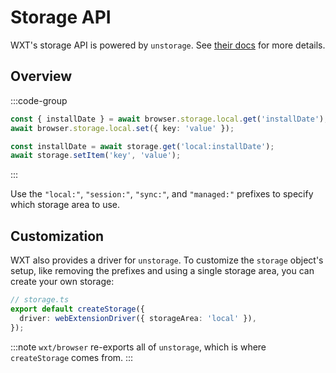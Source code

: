 # Storage API

WXT's storage API is powered by `unstorage`. See [their docs](https://unstorage.unjs.io/usage#usage-1) for more details.

## Overview

:::code-group

```ts [native]
const { installDate } = await browser.storage.local.get('installDate');
await browser.storage.local.set({ key: 'value' });
```

```ts [wxt/browser]
const installDate = await storage.get('local:installDate');
await storage.setItem('key', 'value');
```

:::

Use the `"local:"`, `"session:"`, `"sync:"`, and `"managed:"` prefixes to specify which storage area to use.

## Customization

WXT also provides a driver for `unstorage`. To customize the `storage` object's setup, like removing the prefixes and using a single storage area, you can create your own storage:

```ts
// storage.ts
export default createStorage({
  driver: webExtensionDriver({ storageArea: 'local' }),
});
```

:::note
`wxt/browser` re-exports all of `unstorage`, which is where `createStorage` comes from.
:::
